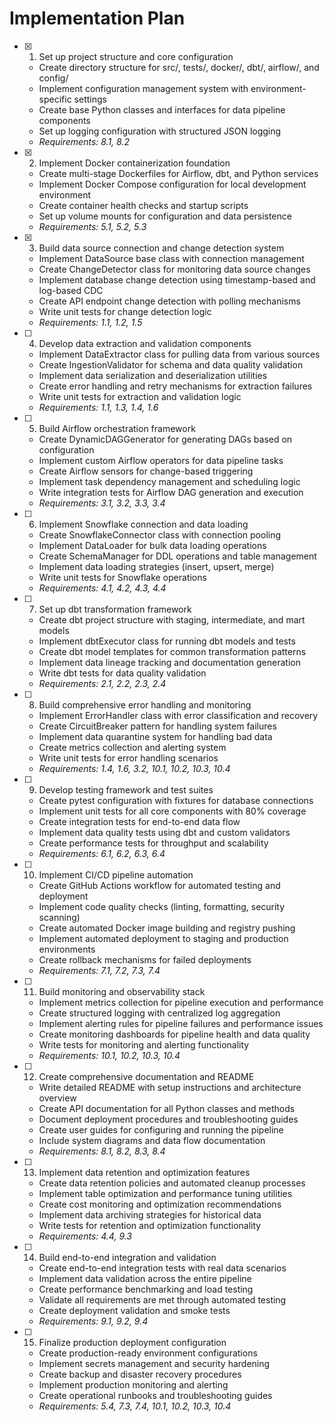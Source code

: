 # Implementation Plan

- [x] 1. Set up project structure and core configuration
  - Create directory structure for src/, tests/, docker/, dbt/, airflow/, and config/
  - Implement configuration management system with environment-specific settings
  - Create base Python classes and interfaces for data pipeline components
  - Set up logging configuration with structured JSON logging
  - _Requirements: 8.1, 8.2_

- [x] 2. Implement Docker containerization foundation
  - Create multi-stage Dockerfiles for Airflow, dbt, and Python services
  - Implement Docker Compose configuration for local development environment
  - Create container health checks and startup scripts
  - Set up volume mounts for configuration and data persistence
  - _Requirements: 5.1, 5.2, 5.3_

- [x] 3. Build data source connection and change detection system
  - Implement DataSource base class with connection management
  - Create ChangeDetector class for monitoring data source changes
  - Implement database change detection using timestamp-based and log-based CDC
  - Create API endpoint change detection with polling mechanisms
  - Write unit tests for change detection logic
  - _Requirements: 1.1, 1.2, 1.5_

- [ ] 4. Develop data extraction and validation components
  - Implement DataExtractor class for pulling data from various sources
  - Create IngestionValidator for schema and data quality validation
  - Implement data serialization and deserialization utilities
  - Create error handling and retry mechanisms for extraction failures
  - Write unit tests for extraction and validation logic
  - _Requirements: 1.1, 1.3, 1.4, 1.6_

- [ ] 5. Build Airflow orchestration framework
  - Create DynamicDAGGenerator for generating DAGs based on configuration
  - Implement custom Airflow operators for data pipeline tasks
  - Create Airflow sensors for change-based triggering
  - Implement task dependency management and scheduling logic
  - Write integration tests for Airflow DAG generation and execution
  - _Requirements: 3.1, 3.2, 3.3, 3.4_

- [ ] 6. Implement Snowflake connection and data loading
  - Create SnowflakeConnector class with connection pooling
  - Implement DataLoader for bulk data loading operations
  - Create SchemaManager for DDL operations and table management
  - Implement data loading strategies (insert, upsert, merge)
  - Write unit tests for Snowflake operations
  - _Requirements: 4.1, 4.2, 4.3, 4.4_

- [ ] 7. Set up dbt transformation framework
  - Create dbt project structure with staging, intermediate, and mart models
  - Implement dbtExecutor class for running dbt models and tests
  - Create dbt model templates for common transformation patterns
  - Implement data lineage tracking and documentation generation
  - Write dbt tests for data quality validation
  - _Requirements: 2.1, 2.2, 2.3, 2.4_

- [ ] 8. Build comprehensive error handling and monitoring
  - Implement ErrorHandler class with error classification and recovery
  - Create CircuitBreaker pattern for handling system failures
  - Implement data quarantine system for handling bad data
  - Create metrics collection and alerting system
  - Write unit tests for error handling scenarios
  - _Requirements: 1.4, 1.6, 3.2, 10.1, 10.2, 10.3, 10.4_

- [ ] 9. Develop testing framework and test suites
  - Create pytest configuration with fixtures for database connections
  - Implement unit tests for all core components with 80% coverage
  - Create integration tests for end-to-end data flow
  - Implement data quality tests using dbt and custom validators
  - Create performance tests for throughput and scalability
  - _Requirements: 6.1, 6.2, 6.3, 6.4_

- [ ] 10. Implement CI/CD pipeline automation
  - Create GitHub Actions workflow for automated testing and deployment
  - Implement code quality checks (linting, formatting, security scanning)
  - Create automated Docker image building and registry pushing
  - Implement automated deployment to staging and production environments
  - Create rollback mechanisms for failed deployments
  - _Requirements: 7.1, 7.2, 7.3, 7.4_

- [ ] 11. Build monitoring and observability stack
  - Implement metrics collection for pipeline execution and performance
  - Create structured logging with centralized log aggregation
  - Implement alerting rules for pipeline failures and performance issues
  - Create monitoring dashboards for pipeline health and data quality
  - Write tests for monitoring and alerting functionality
  - _Requirements: 10.1, 10.2, 10.3, 10.4_

- [ ] 12. Create comprehensive documentation and README
  - Write detailed README with setup instructions and architecture overview
  - Create API documentation for all Python classes and methods
  - Document deployment procedures and troubleshooting guides
  - Create user guides for configuring and running the pipeline
  - Include system diagrams and data flow documentation
  - _Requirements: 8.1, 8.2, 8.3, 8.4_

- [ ] 13. Implement data retention and optimization features
  - Create data retention policies and automated cleanup processes
  - Implement table optimization and performance tuning utilities
  - Create cost monitoring and optimization recommendations
  - Implement data archiving strategies for historical data
  - Write tests for retention and optimization functionality
  - _Requirements: 4.4, 9.3_

- [ ] 14. Build end-to-end integration and validation
  - Create end-to-end integration tests with real data scenarios
  - Implement data validation across the entire pipeline
  - Create performance benchmarking and load testing
  - Validate all requirements are met through automated testing
  - Create deployment validation and smoke tests
  - _Requirements: 9.1, 9.2, 9.4_

- [ ] 15. Finalize production deployment configuration
  - Create production-ready environment configurations
  - Implement secrets management and security hardening
  - Create backup and disaster recovery procedures
  - Implement production monitoring and alerting
  - Create operational runbooks and troubleshooting guides
  - _Requirements: 5.4, 7.3, 7.4, 10.1, 10.2, 10.3, 10.4_